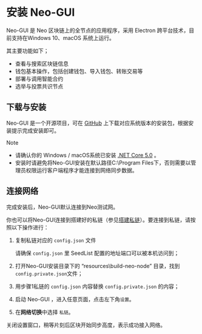 # 安装 Neo-GUI

Neo-GUI 是 Neo 区块链上的全节点的应用程序，采用 Electron 跨平台技术，目前支持在Windows 10、macOS 系统上运行。

其主要功能如下；

- 查看与搜索区块链信息
- 钱包基本操作，包括创建钱包、导入钱包、转账交易等
- 部署与调用智能合约
- 选举与投票共识节点

## 下载与安装

Neo-GUI 是一个开源项目，可在 [GitHub](https://github.com/neo-ngd/Neo3-GUI/releases) 上下载对应系统版本的安装包，根据安装提示完成安装即可。

> [!Note]
>
> - 请确认你的 Windows / macOS系统已安装 [.NET Core 5.0](https://dotnet.microsoft.com/download/dotnet-core/current/runtime) 。
> - 安装时请避免将Neo-GUI安装在默认路径C:\Program Files下，否则需要以管理员权限运行客户端程序才能连接到网络同步数据。

## 连接网络

完成安装后，Neo-GUI默认连接到Neo测试网。

你也可以将Neo-GUI连接到搭建好的私链（参见[搭建私链](../../develop/network/private-chain/solo.md)）。要连接到私链，请按照以下操作进行：

1. 复制私链对应的 `config.json` 文件

   请确保 `config.json` 里 SeedList 配置的地址端口可以被本机访问到；

2. 打开Neo-GUI安装目录下的 “resources\build-neo-node” 目录，找到 `config.private.json`文件；

3. 用步骤1私链的 `config.json` 内容替换 `config.private.json` 的内容；

4. 启动 Neo-GUI ，进入任意页面，点击左下角`设置`。

5. 在**网络切换**中选择 `私链`。

关闭设置窗口，稍等片刻后区块开始同步高度，表示成功接入网络。